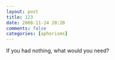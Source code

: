```yaml
---
layout: post
title: 123
date: 2008-11-24 20:20
comments: false
categories: [aphorisms]
---
```


If you had nothing, what would you need?
